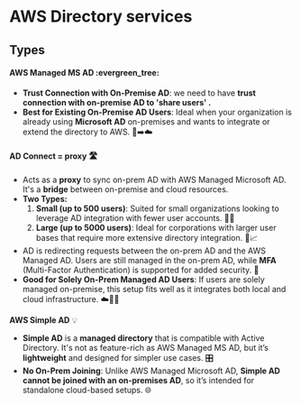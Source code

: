 # AWS Directory services

## Types

#### AWS Managed MS AD :evergreen\_tree:

* **Trust Connection with On-Premise AD**: we need to have **trust  connection with on-premise AD to 'share users' .**
* **Best for Existing On-Premise AD Users**: Ideal when your organization is already using **Microsoft AD** on-premises and wants to integrate or extend the directory to AWS. 🏢➡️☁️

#### AD Connect = proxy :motorway:

* Acts as a **proxy** to sync on-prem AD with AWS Managed Microsoft AD. It's a **bridge** between on-premise and cloud resources.
* **Two Types:**
  1. **Small (up to 500 users)**: Suited for small organizations looking to leverage AD integration with fewer user accounts. 🧑‍💻
  2. **Large (up to 5000 users)**: Ideal for corporations with larger user bases that require more extensive directory integration. 🏢📈
* AD is redirecting requests between the on-prem AD and the AWS Managed AD. Users are still managed in the on-prem AD, while **MFA** (Multi-Factor Authentication) is supported for added security. 🔐
* **Good for Solely On-Prem Managed AD Users**: If users are solely managed on-premise, this setup fits well as it integrates both local and cloud infrastructure. ☁️👨‍💻

**AWS Simple AD** 💡

* **Simple AD** is a **managed directory** that is compatible with Active Directory. It's not as feature-rich as AWS Managed MS AD, but it’s **lightweight** and designed for simpler use cases. 🎛️
* **No On-Prem Joining**: Unlike AWS Managed Microsoft AD, **Simple AD cannot be joined with an on-premises AD**, so it’s intended for standalone cloud-based setups. 🌐







